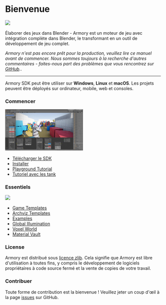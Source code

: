 # Bienvenue

![](getting_started/img/intro.jpg)

Élaborer des jeux dans Blender - Armory est un moteur de jeu avec intégration complète dans Blender, le transformant en un outil de développement de jeu complet.

*Armory n'est pas encore prêt pour la production, veuillez lire ce manuel avant de commencer. Nous sommes toujours à la recherche d'autres commentaires - faites-nous part des problèmes que vous rencontrez sur [GitHub](https://github.com/armory3d/armory/issues).*.

---

Armory SDK peut être utiliser sur **Windows**, **Linux** et **macOS**. Les projets peuvent être déployés sur ordinateur, mobile, web et consoles.

### Commencer

<img src="./getting_started/img/templ.jpg" width="50%">

- [Télécharger le SDK](http://armory3d.org/download.html)
- [Installer](./getting_started/setup.md)
- [Playground Tutorial](./getting_started/playground.md)
- [Tutoriel avec les tank](./getting_started/tanks.md)

### Essentiels

<img src="./getting_started/img/essen.jpg" width="50%">

- [Game Templates](https://github.com/armory3d/armory_templates/releases)
- [Archviz Templates](https://github.com/armory3d/archviz_templates/releases)
- [Examples](https://github.com/armory3d/armory_examples/releases)
- [Global Illumination](./graphics/global_illumination)
- [Voxel World](https://github.com/armory3d/voxel_world)
- [Material Vault](https://github.com/armory3d/material_vault)

### License
Armory est distribué sous [licence zlib](https://github.com/softyoda/armory_docs/blob/master/LICENSE.md). Cela signifie que Armory est libre d'utilisation à toutes fins, y compris le développement de logiciels propriétaires à code source fermé et la vente de copies de votre travail. 

### Contribuer

Toute forme de contribution est la bienvenue ! Veuillez jeter un coup d'œil à la page [issues](https://github.com/armory3d/armory/issues) sur GitHub.
